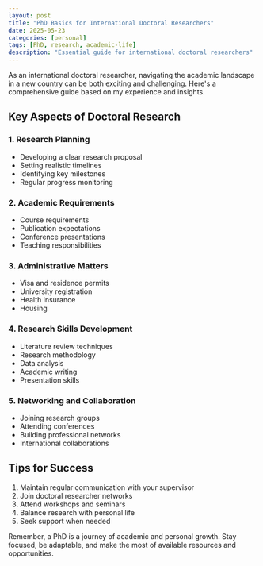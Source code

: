 ```yaml
---
layout: post
title: "PhD Basics for International Doctoral Researchers"
date: 2025-05-23
categories: [personal]
tags: [PhD, research, academic-life]
description: "Essential guide for international doctoral researchers"
---
```


As an international doctoral researcher, navigating the academic landscape in a new country can be both exciting and challenging. Here's a comprehensive guide based on my experience and insights.

## Key Aspects of Doctoral Research

### 1. Research Planning
- Developing a clear research proposal
- Setting realistic timelines
- Identifying key milestones
- Regular progress monitoring

### 2. Academic Requirements
- Course requirements
- Publication expectations
- Conference presentations
- Teaching responsibilities

### 3. Administrative Matters
- Visa and residence permits
- University registration
- Health insurance
- Housing

### 4. Research Skills Development
- Literature review techniques
- Research methodology
- Data analysis
- Academic writing
- Presentation skills

### 5. Networking and Collaboration
- Joining research groups
- Attending conferences
- Building professional networks
- International collaborations

## Tips for Success
1. Maintain regular communication with your supervisor
2. Join doctoral researcher networks
3. Attend workshops and seminars
4. Balance research with personal life
5. Seek support when needed

Remember, a PhD is a journey of academic and personal growth. Stay focused, be adaptable, and make the most of available resources and opportunities. 